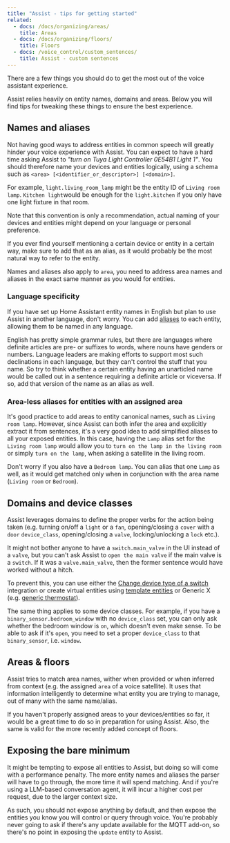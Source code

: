 ```yaml
---
title: "Assist - tips for getting started"
related:
  - docs: /docs/organizing/areas/
    title: Areas
  - docs: /docs/organizing/floors/
    title: Floors
  - docs: /voice_control/custom_sentences/
    title: Assist - custom sentences
---
```


There are a few things you should do to get the most out of the voice assistant experience.

Assist relies heavily on entity names, domains and areas. Below you will find tips for tweaking these things to ensure the best experience.

## Names and aliases

Not having good ways to address entities in common speech will greatly hinder your voice experience with Assist. You can expect to have a hard time asking Assist to *"turn on Tuya Light Controller 0E54B1 Light 1"*. You should therefore name your devices and entities logically, using a schema such as `<area> [<identifier_or_descriptor>] [<domain>]`.

For example, `light.living_room_lamp` might be the entity ID of `Living room lamp`. `Kitchen light`would be enough for the `light.kitchen` if you only have one light fixture in that room.

Note that this convention is only a recommendation, actual naming of your devices and entities might depend on your language or personal preference.

If you ever find yourself mentioning a certain device or entity in a certain way, make sure to add that as an alias, as it would probably be the most natural way to refer to the entity.

Names and aliases also apply to `area`, you need to address area names and aliases in the exact same manner as you would for entities.

### Language specificity

If you have set up Home Assistant entity names in English but plan to use Assist in another language, don't worry. You can add [aliases](aliases) to each entity, allowing them to be
named in any language.

English has pretty simple grammar rules, but there are languages where definite articles are pre- or suffixes to words, where nouns have genders or numbers. Language leaders are making efforts
to support most such declinations in each language, but they can't control the stuff that you name. So try to think whether a certain entity having an unarticled name would be called out in a
sentence requiring a definite article or viceversa. If so, add that version of the name as an alias as well.

### Area-less aliases for entities with an assigned area

It's good practice to add areas to entity canonical names, such as `Living room lamp`. However, since Assist can both infer the area and explicitly extract it from sentences, it's a very
good idea to add simplified aliases to all your exposed entities. In this case, having the `Lamp` alias set for the `Living room lamp` would allow you to `turn on the lamp in the living room` or simply `turn on the lamp`, when asking a satellite in the living room.

Don't worry if you also have a `Bedroom lamp`. You can alias that one `Lamp` as well, as it would get matched only when in conjunction with the area name (`Living room` or `Bedroom`).

## Domains and device classes

Assist leverages domains to define the proper verbs for the action being taken (e.g. turning on/off a `light` or a `fan`, opening/closing a `cover` with a `door` `device_class`,
opening/closing a `valve`, locking/unlocking a `lock` etc.).

It might not bother anyone to have a `switch.main_valve` in the UI instead of a `valve`, but you can't ask Assist to `open the main valve` if the main valve is a `switch`. If it was a
`valve.main_valve`, then the former sentence would have worked without a hitch.

To prevent this, you can use either the [Change device type of a switch](/integrations/switch_as_x/) integration or create virtual entities using [template entities](/integrations/template/)
or Generic X (e.g. [generic thermostat](/integrations/generic_thermostat/)).

The same thing applies to some device classes. For example, if you have a `binary_sensor.bedroom_window` with no `device_class` set, you can only ask whether the bedroom window is `on`, which
doesn't even make sense. To be able to ask if it's `open`, you need to set a proper `device_class` to that `binary_sensor`, i.e. `window`.

## Areas & floors

Assist tries to match area names, wither when provided or when inferred from context (e.g. the assigned `area` of a voice satellite). It uses that information intelligently to determine what
entity you are trying to manage, out of many with the same name/alias.

If you haven't properly assigned areas to your devices/entities so far, it would be a great time to do so in preparation for using Assist. Also, the same is valid for the more recently added
concept of floors.

## Exposing the bare minimum

It might be tempting to expose all entities to Assist, but doing so will come with a performance penalty. The more entity names and aliases the parser will have to go through, the more time it
will spend matching. And if you're using a LLM-based conversation agent, it will incur a higher cost per request, due to the larger context size.

As such, you should not expose anything by default, and then expose the entities you know you will control or query through voice. You're probably never going to ask if there's any update
available for the MQTT add-on, so there's no point in exposing the `update` entity to Assist.